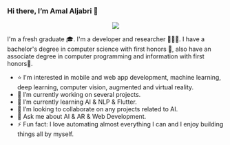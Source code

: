 ### Hi there, I’m Amal Aljabri 👋 

<p align="center">
  <a href="https://komarev.com/ghpvc/?username=AmalAljabri&color=ff69b4" /></a>
 <a href="https://amalaljabri.github.io/"><img src="https://img.shields.io/badge/My Personal Website-%23161B22.svg?&logoColor=white" /></a>
</p>

I'm a fresh graduate 🎓. I'm a developer and researcher 👩🏻‍💻. I have a bachelor's degree in computer science with first honors 🏅, also have an associate degree in computer programming and information with first honors🥇.

- ⭐️ I'm interested in mobile and web app development, machine learning, deep learning, computer vision, augmented and virtual reality.
- 🔭 I’m currently working on several projects.
- 🌱 I’m currently learning AI & NLP & Flutter.
- 👯 I’m looking to collaborate on any projects related to AI.
- 💬 Ask me about AI & AR & Web Development.
- ⚡ Fun fact: I love automating almost everything I can and I enjoy building things all by myself.


